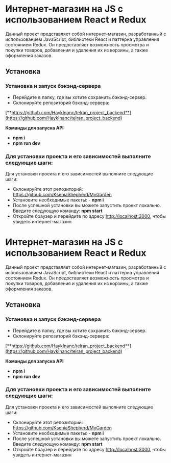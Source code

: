 
# Интернет-магазин на JS с использованием React и Redux

Данный проект представляет собой интернет-магазин, разработанный с использованием JavaScript, библиотеки React и паттерна управления состоянием Redux. Он предоставляет возможность просмотра и покупки товаров, добавления и удаления их из корзины, а также оформления заказов.


## Установка

### Установка и запуск бэкэнд-сервера
-   Перейдите в папку, где вы хотите сохранить бэкэнд-сервер.
-   Склонируйте репозиторий бэкэнд-сервера:

[**https://github.com/HaykInanc/telran_project_backend**](https://github.com/HaykInanc/telran_project_backend)

**Команды для запуска API**
- **npm i**
- **npm run dev**

### Для установки проекта и его зависимостей выполните следующие шаги:

Для установки проекта и его зависимостей выполните следующие шаги:

-   Склонируйте этот репозиторий: https://github.com/KseniaShepherd/MyGarden
-   Установите необходимые пакеты:  - **npm i**
- После успешной установки вы можете запустить проект локально. Введите следующую команду:  **npm start**
- Откройте браузер и перейдите по адресу [http://localhost:3000](http://localhost:3000/), чтобы увидеть интернет-магазин


# Интернет-магазин на JS с использованием React и Redux

Данный проект представляет собой интернет-магазин, разработанный с использованием JavaScript, библиотеки React и паттерна управления состоянием Redux. Он предоставляет возможность просмотра и покупки товаров, добавления и удаления их из корзины, а также оформления заказов.


## Установка

### Установка и запуск бэкэнд-сервера
-   Перейдите в папку, где вы хотите сохранить бэкэнд-сервер.
-   Склонируйте репозиторий бэкэнд-сервера:

[**https://github.com/HaykInanc/telran_project_backend**](https://github.com/HaykInanc/telran_project_backend)

**Команды для запуска API**
- **npm i**
- **npm run dev**

### Для установки проекта и его зависимостей выполните следующие шаги:

Для установки проекта и его зависимостей выполните следующие шаги:

-   Склонируйте этот репозиторий: https://github.com/KseniaShepherd/MyGarden
-   Установите необходимые пакеты:  - **npm i**
- После успешной установки вы можете запустить проект локально. Введите следующую команду:  **npm start**
- Откройте браузер и перейдите по адресу [http://localhost:3000](http://localhost:3000/), чтобы увидеть интернет-магазин

